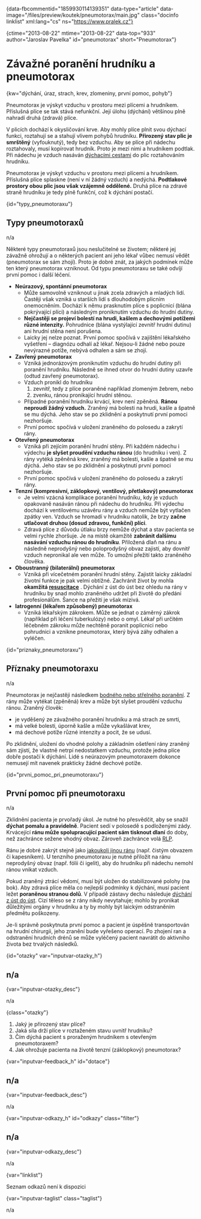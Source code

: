 
{data-fbcommentid="1859930114139351" data-type="article" data-image="/files/preview/koutek/pneumotorax/main.jpg" class="docinfo linklist" xml:lang="cs" ns="https://www.pralek.cz"}

{ctime="2013-08-22" mtime="2013-08-22" data-top="933" author="Jaroslav Pavelka" id="pneumotorax" short="Pneumotorax"}

# Závažné poranění hrudníku a pneumotorax

<!-- generated attribute kw by user_updatekw.sh on 2021-12-06, do not edit -->

{kw="dýchání, úraz, strach, krev, zlomeniny, první pomoc, pohyb"}

Pneumotorax je výskyt vzduchu v prostoru mezi plícemi a hrudníkem. Příslušná plíce se tak stává nefunkční. Její úlohu (dýchání) většinou plně nahradí druhá (zdravá) plíce.

V plicích dochází k okysličování krve. Aby mohly plíce plnit svou dýchací funkci, roztahují se a stahují vlivem pohybů hrudníku. **Přirozený stav plic je smrštěný** (vyfouknutý), tedy bez vzduchu. Aby se plíce při nádechu roztahovaly, musí kopírovat hrudník. Proto je mezi nimi a hrudníkem podtlak. Při nádechu je vzduch nasáván [dýchacími cestami][1] do plic roztahováním hrudníku.

Pneumotorax je výskyt vzduchu v prostoru mezi plícemi a hrudníkem. Příslušná plíce splaskne (není v ní žádný vzduch) a nedýchá. **Podtlakové prostory obou plic jsou však vzájemně oddělené.** Druhá plíce na zdravé straně hrudníku je tedy plně funkční, což k dýchání postačí.

{id="typy_pneumotoraxu"}

## Typy pneumotoraxů

n/a

Některé typy pneumotoraxů jsou neslučitelné se životem; některé jej závažně ohrožují a o některých pacient ani jeho lékař vůbec nemusí vědět (pneumotorax se sám zhojí). Proto je dobré znát, za jakých podmínek může ten který pneumotorax vzniknout. Od typu pneumotoraxu se také odvíjí první pomoc i další léčení.

  * **Neúrazový, spontánní pneumotorax** 
      * Může samovolně vzniknout u jinak zcela zdravých a mladých lidí. Častěji však vzniká u starších lidí s dlouhodobým plicním onemocněním. Dochází k němu prasknutím plíce s poplicnicí (blána pokrývající plíci) a následným proniknutím vzduchu do hrudní dutiny.
      * **Nejčastěji se projeví bolestí na hrudi, kašlem a dechovými potížemi různé intenzity.** Pohrudnice (blána vystýlající zevnitř hrudní dutinu) ani hrudní stěna není porušena.
      * Laicky jej nelze poznat. První pomoc spočívá v zajištění lékařského vyšetření – diagnózu odhalí až lékař. Nejsou-li žádné nebo pouze nevýrazné potíže, nebývá odhalen a sám se zhojí.
  * **Zavřený pneumotorax** 
      * Vzniká jednorázovým proniknutím vzduchu do hrudní dutiny při poranění hrudníku. Následně se ihned otvor do hrudní dutiny uzavře (odtud zavřený pneumotorax).
      * Vzduch pronikl do hrudníku 
          1. zevnitř, tedy z plíce poraněné například zlomeným žebrem, nebo
          2. zvenku, ránou pronikající hrudní stěnou.
      * Případné poranění hrudníku krvácí, krev není zpěněná. **Ránou neproudí žádný vzduch.** Zraněný má bolesti na hrudi, kašle a špatně se mu dýchá. Jeho stav se po zklidnění a poskytnutí první pomoci nezhoršuje.
      * První pomoc spočívá v uložení zraněného do polosedu a zakrytí rány.
  * **Otevřený pneumotorax** 
      * Vzniká při zejícím poranění hrudní stěny. Při každém nádechu i výdechu **je slyšet proudění vzduchu ránou** (do hrudníku i ven). Z rány vytéká zpěněná krev, zraněný má bolesti, kašle a špatně se mu dýchá. Jeho stav se po zklidnění a poskytnutí první pomoci nezhoršuje.
      * První pomoc spočívá v uložení zraněného do polosedu a zakrytí rány.
  * **Tenzní (kompresivní, záklopkový, ventilový, přetlakový) pneumotorax** 
      * Je velmi vzácná komplikace poranění hrudníku, kdy je vzduch opakovaně nasáván ránou při nádechu do hrudníku. Při výdechu dochází k ventilovému uzávěru rány a vzduch nemůže být vytlačen zpátky ven. Vzduch se hromadí v hrudníku natolik, že brzy **začne utlačovat druhou (dosud zdravou, funkční) plíci**.
      * Zdravá plíce z důvodu útlaku brzy nemůže dýchat a stav pacienta se velmi rychle zhoršuje. Je na místě okamžitě **zabránit dalšímu nasávání vzduchu ránou do hrudníku**. Přiložená dlaň na ránu a následně neprodyšný nebo poloprodyšný obvaz zajistí, aby dovnitř vzduch nepronikal ale ven může. To umožní přežití takto zraněného člověka.
  * **Oboustranný (bilaterální) pneumotorax** 
      * Vzniká při vícečetném poranění hrudní stěny. Zajistit laicky základní životní funkce je pak velmi obtížné. Zachránit život by mohla **okamžitá [resuscitace][2]** . Dýchání z úst do úst bez ohledu na rány v hrudníku by snad mohlo zraněného udržet při životě do předání profesionálům. Šance na přežití je však mizivá. 
  * **Iatrogenní (lékařem způsobený) pneumotorax** 
      * Vzniká lékařským zákrokem. Může se jednat o záměrný zákrok (například při léčení tuberkulózy) nebo o omyl. Lékař při určitém léčebném zákroku může nechtěně poranit poplicnici nebo pohrudnici a vznikne pneumotorax, který bývá záhy odhalen a vyléčen.

{id="priznaky_pneumotoraxu"}

## Příznaky pneumotoraxu

n/a

Pneumotorax je nejčastěji následkem [bodného nebo střelného poranění][3]. Z rány může vytékat (zpěněná) krev a může být slyšet proudění vzduchu ránou. Zraněný člověk:

  * je vyděšený ze závažného poranění hrudníku a má strach ze smrti,
  * má velké bolesti, úporně kašle a může vykašlávat krev,
  * má dechové potíže různé intenzity a pocit, že se udusí.

Po zklidnění, uložení do vhodné polohy a základním ošetření rány zraněný sám zjistí, že vlastně netrpí nedostatkem vzduchu, protože jedna plíce dobře postačí k dýchání. Lidé s neúrazovým pneumotoraxem dokonce nemusejí mít navenek prakticky žádné dechové potíže.

{id="prvni\_pomoc\_pri_pneumotoraxu"}

## První pomoc při pneumotoraxu

n/a

Zklidnění pacienta je prvořadý úkol. Je nutné ho přesvědčit, aby se snažil **dýchat pomalu a pravidelně**. Pacient sedí v polosedě s podloženými zády. Krvácející **ránu může spolupracující pacient sám tisknout dlaní** do doby, než zachránce sežene vhodný obvaz. Zároveň zachránce volá [RLP][4].

Ránu je dobré zakrýt stejně jako [jakoukoli jinou ránu][5] (např. čistým obvazem či kapesníkem). U tenzního pneumotoraxu je nutné přiložit na ránu neprodyšný obvaz (např. fólii či igelit), aby do hrudníku při nádechu nemohl ránou vnikat vzduch.

Pokud zraněný ztrácí vědomí, musí být uložen do stabilizované polohy (na bok). Aby zdravá plíce měla co nejlepší podmínky k dýchání, musí pacient ležet **poraněnou stranou dolů**. V případě zástavy dechu následuje [dýchání z úst do úst][2]. Cizí těleso se z rány nikdy nevytahuje; mohlo by pronikat důležitými orgány v hrudníku a ty by mohly být laickým odstraněním předmětu poškozeny.

Je-li správně poskytnuta první pomoc a pacient je úspěšně transportován na hrudní chirurgii, jeho zranění bude vyřešeno operací. Po zhojení ran a odstranění hrudních drénů se může vyléčený pacient navrátit do aktivního života bez trvalých následků.

{id="otazky" var="inputvar-otazky_h"}

## n/a

{var="inputvar-otazky_desc"}

n/a

{class="otazky"}

  1. Jaký je přirozený stav plíce?
  2. Jaká síla drží plíce v roztaženém stavu uvnitř hrudníku?
  3. Čím dýchá pacient s proraženým hrudníkem s otevřeným pneumotoraxem?
  4. Jak ohrožuje pacienta na životě tenzní (záklopkový) pneumotorax?

{var="inputvar-feedback_h" id="dotace"}

## n/a

{var="inputvar-feedback_desc"}

n/a

{var="inputvar-odkazy_h" id="odkazy" class="filter"}

## n/a

{var="inputvar-odkazy_desc"}

n/a

{var="linklist"}

Seznam odkazů není k dispozici

{var="inputvar-taglist" class="taglist"}

n/a

 [1]: kasel
 [2]: resuscitace
 [3]: zavazna_poraneni
 [4]: zachranka
 [5]: poraneni

